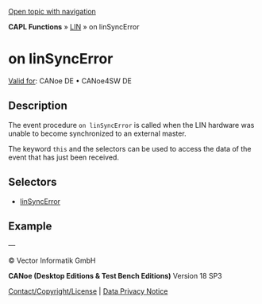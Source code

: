 [Open topic with navigation](../../../../../CANoeDEFamily.htm#Topics/CAPLFunctions/LIN/EventProcedures/CAPLfunctionOnLINSyncError.md)

**CAPL Functions** » [LIN](../CAPLfunctionsLINOverview.md) » on linSyncError

# on linSyncError

[Valid for](../../../Shared/FeatureAvailability.md):  CANoe DE • CANoe4SW DE

## Description

The event procedure `on linSyncError` is called when the LIN hardware was unable to become synchronized to an external master.

The keyword `this` and the selectors can be used to access the data of the event that has just been received.

## Selectors

- [linSyncError](../Selectors/CAPLfunctionLINSyncError.md)

## Example

—

© Vector Informatik GmbH

**CANoe (Desktop Editions & Test Bench Editions)** Version 18 SP3

[Contact/Copyright/License](../../../Shared/ContactCopyrightLicense.md) | [Data Privacy Notice](https://www.vector.com/int/en/company/get-info/privacy-policy/)
